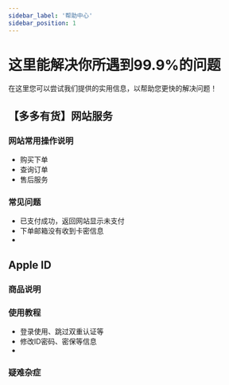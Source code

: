 ```yaml
---
sidebar_label: '帮助中心'
sidebar_position: 1
---
```


# 这里能解决你所遇到99.9%的问题

在这里您可以尝试我们提供的实用信息，以帮助您更快的解决问题！



## 【多多有货】网站服务

### 网站常用操作说明
 - 购买下单
 - 查询订单
 - 售后服务

### 常见问题

 - 已支付成功，返回网站显示未支付
 - 下单邮箱没有收到卡密信息
 - 


## Apple ID
### 商品说明
### 使用教程

 - 登录使用、跳过双重认证等
 - 修改ID密码、密保等信息
 - 

### 疑难杂症


<!--stackedit_data:
eyJoaXN0b3J5IjpbLTgyMTY4ODg1LC0zMTQwMjA3NTUsLTI5OD
c2MTU0Myw0ODc0MDc4MzUsMTM2NzQ5ODYzMF19
-->